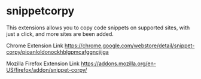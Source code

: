 # snippetcorpy
This extensions allows you to copy code snippets on supported sites, with just a click, and more sites are been added.

Chrome Extension Link
https://chrome.google.com/webstore/detail/snippet-corpy/pioanloldonockhblgpmcafggncjijga

Mozilla Firefox Extension Link
https://addons.mozilla.org/en-US/firefox/addon/snippet-corpy/
